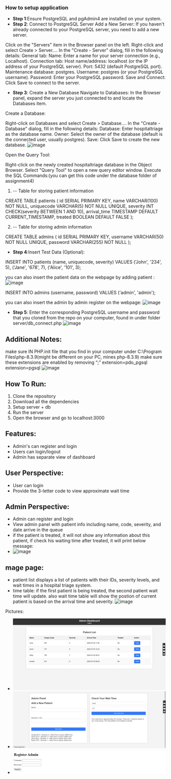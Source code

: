 ### How to setup application
- **Step 1**:Ensure PostgreSQL and pgAdmin4 are installed on your system.
- **Step 2**: Connect to PostgreSQL Server
Add a New Server: If you haven't already connected to your PostgreSQL server, you need to add a new server.

Click on the "Servers" item in the Browser panel on the left.
Right-click and select Create > Server....
In the "Create - Server" dialog, fill in the following details:
General tab:
Name: Enter a name for your server connection (e.g., Localhost).
Connection tab:
Host name/address: localhost (or the IP address of your PostgreSQL server).
Port: 5432 (default PostgreSQL port).
Maintenance database: postgres.
Username: postgres (or your PostgreSQL username).
Password: Enter your PostgreSQL password.
Save and Connect: Click Save to connect to the server.


- **Step 3**: Create a New Database
Navigate to Databases: In the Browser panel, expand the server you just connected to and locate the Databases item.

Create a Database:

Right-click on Databases and select Create > Database....
In the "Create - Database" dialog, fill in the following details:
Database: Enter hospitaltriage as the database name.
Owner: Select the owner of the database (default is the connected user, usually postgres).
Save: Click Save to create the new database.
![image](https://github.com/user-attachments/assets/e747fadd-105c-43d0-b5a8-f2b78e9b0f31)


Open the Query Tool:

Right-click on the newly created hospitaltriage database in the Object Browser.
Select "Query Tool" to open a new query editor window.
Execute the SQL Commands:(you can get this code under the database folder of assignment4)

1. -- Table for storing patient information

CREATE TABLE patients (
    id SERIAL PRIMARY KEY,
    name VARCHAR(100) NOT NULL,
    uniquecode VARCHAR(5) NOT NULL UNIQUE,
    severity INT CHECK(severity BETWEEN 1 AND 10),
    arrival_time TIMESTAMP DEFAULT CURRENT_TIMESTAMP,
    treated BOOLEAN DEFAULT FALSE
);

2. -- Table for storing admin information

CREATE TABLE admins (
    id SERIAL PRIMARY KEY,
    username VARCHAR(50) NOT NULL UNIQUE,
    password VARCHAR(255) NOT NULL
);

- **Step 4**:Insert Test Data (Optional):

INSERT INTO patients (name, uniquecode, severity) VALUES 
('John', '234', 5),
('Jane', '678', 7),
('Alice', '101', 3);

 you can also insert the patient data on the webpage by adding patient :
 ![image](https://github.com/user-attachments/assets/8b4a75bc-af26-462c-af32-8f084abd26ef)

 INSERT INTO admins (username, password) VALUES ('admin', 'admin');

 you can also insert the admin by admin register on the webpage: 
![image](https://github.com/user-attachments/assets/729cbbcb-a5a2-4485-be99-1f7aabe7231a)
 


- **Step 5**: Enter the corresponding PostgreSQL username and password that you cloned from the repo on your computer, found in under folder server/db_connect.php
![image](https://github.com/user-attachments/assets/a813314b-b476-4fd1-b3ea-af748667dd3d)

## Additional Notes:

make sure IN PHP.init file that you find in your computer under C:\Program Files\php-8.3.9(might be different on your PC, mines php-8.3.9) make sure these extensions are enabled by removing “;”
extension=pdo_pgsql
extension=pgsql
![image](https://github.com/user-attachments/assets/66d075ab-341f-40cc-b25b-f95b64c64b4c)

## How To Run:
1. Clone the repository
2. Download all the dependencies
3. Setup server + db
4. Run the server
5. Open the browser and go to localhost:3000

## Features:
- Admin's can register and login
- Users can login/logout
- Admin has separate view of dashboard

## User Perspective:
- User can login 
- Provide the 3-letter code to view approximate wait time

## Admin Perspective:
- Admin can register and login
- View admin panel with patient info including name, code, severity, and date arrive in the queue
- if the patient is treated, it will not show any information about this patient, if check his waiting time after treated, it will print below message:
- ![image](https://github.com/user-attachments/assets/382f238e-5bdf-4214-bd74-2f5a1389e6fe)

## mage page: 
- patient list displays a list of patients with their IDs, severity levels, and wait times in a hospital triage system.
- time table: if the first patient is being treated, the second patient wait time will update. also wait time table will show the postion of current patient is based on the arrival time and severity.
![image](https://github.com/user-attachments/assets/a4233433-df40-4c49-945d-8e44b5077cb5)





Pictures:
- ![Admin Panel](snapshot/dashboard.png)
- ![User Panel](snapshot/patientlistandwaittime.png)
- ![Admin Registration](snapshot/adminReg.png)
